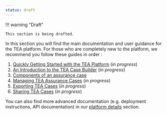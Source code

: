 ```yaml
---
status: draft
---
```


!!! warning "Draft"

    This section is being drafted.

In this section you will find the main documentation and user guidance for the TEA platform.
For those who are completely new to the platform, we recommend you follow these guides in order <!-- (or watch our [introductory video]()) -->:

1. [Quickly Getting Started with the TEA Platform](getting-started.md) (*in progress*)
2. [An Introduction to the TEA Case Builder](case-builder.md) (*in progress*)
3. [Components of an assurance case](components.md)
4. [Managing TEA Assurance Cases](case-management.md) (*in progress*)
5. [Exporting TEA Cases](exporting.md) (*in progress*)
6. [Sharing TEA Cases](sharing.md) (*in progress*)

You can also find more advanced documentation (e.g. deployment instructions, API documentation) in our [platform details](../platform-details/about.md) section.
